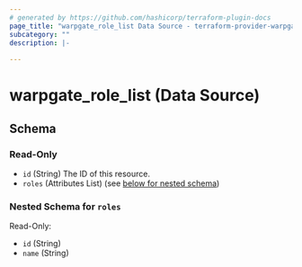 ```yaml
---
# generated by https://github.com/hashicorp/terraform-plugin-docs
page_title: "warpgate_role_list Data Source - terraform-provider-warpgate"
subcategory: ""
description: |-
  
---
```


# warpgate_role_list (Data Source)





<!-- schema generated by tfplugindocs -->
## Schema

### Read-Only

- `id` (String) The ID of this resource.
- `roles` (Attributes List) (see [below for nested schema](#nestedatt--roles))

<a id="nestedatt--roles"></a>
### Nested Schema for `roles`

Read-Only:

- `id` (String)
- `name` (String)


